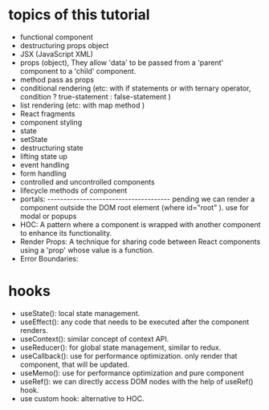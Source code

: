 # topics of this tutorial
  - functional component
  - destructuring props object
  - JSX (JavaScript XML)
  - props (object), They allow 'data' to be passed from a 'parent' component to a 'child' component.
  - method pass as props
  - conditional rendering (etc: with if statements or with ternary operator, condition ? true-statement : false-statement )
  - list rendering  (etc: with map method )
  - React fragments
  - component styling
  - state
  - setState
  - destructuring state
  - lifting state up
  - event handling
  - form handling 
  - controlled and uncontrolled components
  - lifecycle methods of component
  - portals: -------------------------------------- pending 
            we can render a component outside the DOM root element (where id="root" ). use for modal or popups
  - HOC: 
        A pattern where a component is wrapped with another component to enhance its functionality.
  - Render Props: 
                A technique for sharing code between React components using a 'prop' whose value is a function.
  - Error Boundaries: 
  





# hooks
 - useState(): local state management.
 - useEffect(): any code that needs to be executed after the component renders.
 - useContext(): similar concept of context API.
 - useReducer(): for global state management, similar to redux.
 - useCallback(): use for performance optimization. only render that component, that will be updated.
 - useMemo(): use for performance optimization and pure component
 - useRef(): we can directly access DOM nodes with the help of useRef() hook.
 - use custom hook: alternative to HOC.

    
